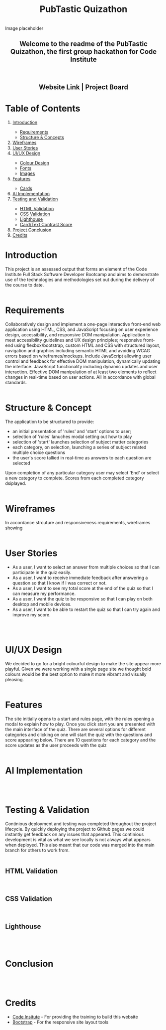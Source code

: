 <h1 align="center" id="top">PubTastic Quizathon</h1>
<br>
Image placeholder
<br>
<h2 align="center">Welcome to the readme of the PubTastic Quizathon, the first group hackathon for Code Institute</h2>
<br>
<h2 align="center">Website Link | Project Board</h2>
<h1>Table of Contents</h1>
<ol>
<li><a href="#introduction">Introduction</a></li>
<ul>
<li><a href="#requirements">Requirements</a></li>
<li><a href="#structure">Structure & Concepts</a></li>
</ul>
<li><a href="#wireframes">Wireframes</a></li>
<li><a href="#user-stories">User Stories</a></li>
<li><a href="#design">UI/UX Design</a></li>
<ul>
<li><a href="#colour-design">Colour Design</a></li>
<li><a href="#fonts">Fonts</a></li>
<li><a href="#images">Images</a></li>
</ul>
<li><a href="#features">Features</a></li>
<ul>
<li><a href="#cards">Cards</a></li>
</ul>
<li><a href="#ai">AI Implementation</a></li>
<li><a href="#testing">Testing and Validation</a></li>
<ul>
<li><a href="#html-validation">HTML Validation</a></li>
<li><a href="#css-validation">CSS Validation</a></li>
<li><a href="#lighthouse">Lighthouse</a></li>
<li><a href="#contrast1">Card/Text Contrast Score</a></li>
</ul>
<li><a href="#conclusion">Project Conclusion</a></li>
<li><a href="#credits">Credits</a></li>
</ol>

<h1 id="introduction">Introduction</h1>
This project is an assessed output that forms an element of the Code Institute Full Stack Software Developer Bootcamp and aims to demonstrate use of the technologies and methodologies set out during the delivery of the course to date. 
<br><br>

<h1 id="requirements">Requirements</h1>  
Collaboratively design and implement a one-page interactive front-end web application using HTML, CSS, and JavaScript focusing on user experience design, accessibility, and responsive DOM manipulation.
Application to meet accessibility guidelines and UX design principles; responsive front-end using flexbox/bootstrap, custom HTML and CSS with structured layout, navigation and graphics including semantic HTML and avoiding WCAG errors based on wireframes/mockups. 
Include JavaScript allowing user control and feedback for effective DOM manipulation, dynamically updating the interface. JavaScript functionality including dynamic updates and user interaction. Effective DOM manipulation of at least two elements to reflect changes in real-time based on user actions.
All in accordance with global standards. 
<br><br>

<h1 id="structure">Structure & Concept</h1>
The application to be structured to provide:
<ul>
    <li> an initial presentation of 'rules' and 'start' options to user;</li>
    <li>selection of 'rules' lanuches modal setting out how to play</li>
    <li>selection of 'start' launches selection of subject matter categories</li>
    <li>each category, on selection, launching a series of subject related multiple choice questions</li>
    <li>the user's score tallied in real-time as answers to each question are selected</li>
  </ul>
 Upon completion of any particular category user may select 'End' or select a new category to complete. Scores from each completed category dsiplayed. 
<br><br>

<h1 id="wireframes">Wireframes</h1>
In accordance strcuture and responsiveness requirements, wireframes showing
<br><br>

<h1 id="user-stories">User Stories</h1>
<ul>
<li>As a user, I want to select an answer from multiple choices so that I can participate in the quiz easily.</li>

<li>As a user, I want to receive immediate feedback after answering a question so that I know if I was correct or not.</li>

<li>As a user, I want to see my total score at the end of the quiz so that I can measure my performance.</li>

<li>As a user, I want the quiz to be responsive so that I can play on both desktop and mobile devices.</li>

<li>As a user, I want to be able to restart the quiz so that I can try again and improve my score.</li>
</ul>
<br><br>

<h1 id="design">UI/UX Design</h1>
We decided to go for a bright colourful design to make the site appear more playful. Given we were working with a single page site we thought bold colours would be the best option to make it more vibrant and visually pleasing.
<br><br>

<h1 id="features">Features</h1>
The site initially opens to a start and rules page, with the rules opening a modal to explain how to play. Once you click start you are presented with the main interface of the quiz. There are several options for different categories and clicking on one will start the quiz with the questions and score appearing below. There are 10 questions for each category and the score updates as the user proceeds with the quiz
<br><br>

<h1 id="ai">AI Implementation</h1>
<br><br>

<h1 id="testing">Testing & Validation</h1>
Continious deployment and testing was completed throughout the project lifecycle. By quickly deploying the project to Github pages we could instantly get feedback on any issues that appeared. This continious development is vital as what we see locally is not always what appears when deployed. This also meant that our code was merged into the main branch for others to work from.
<br><br>

<h2 id="html-validation">HTML Validation</h2>
<br>

<h2 id="css-validation">CSS Validation</h2>
<br>

<h2 id="lighthouse">Lighthouse</h2>
<br><br>

<h1 id="conclusion">Conclusion</h1>
<br><br>

<h1 id="credits">Credits</h1>

- [Code Insitute](https://codeinstitute.net/) - For providing the training to build this website
- [Bootstrap](https://getbootstrap.com/) - For the responsive site layout tools
